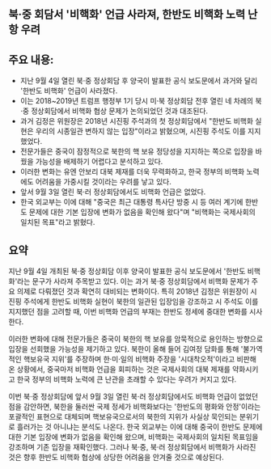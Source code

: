 ## 북·중 회담서 '비핵화' 언급 사라져, 한반도 비핵화 노력 난항 우려

## 주요 내용:
*   지난 9월 4일 열린 북·중 정상회담 후 양국이 발표한 공식 보도문에서 과거와 달리 '한반도 비핵화' 언급이 사라졌다.
*   이는 2018~2019년 트럼프 행정부 1기 당시 미·북 정상회담 전후 열린 네 차례의 북·중 정상회담에서 비핵화 협상 문제가 논의되었던 것과 대조된다.
*   과거 김정은 위원장은 2018년 시진핑 주석과의 첫 정상회담에서 "한반도 비핵화 실현은 우리의 시종일관 변하지 않는 입장"이라고 밝혔으며, 시진핑 주석도 이를 지지했었다.
*   전문가들은 중국이 잠정적으로 북한의 핵 보유 정당성을 지지하는 쪽으로 입장을 바꿨을 가능성을 배제하기 어렵다고 분석하고 있다.
*   이러한 변화는 유엔 안보리 대북 제재를 더욱 무력화하고, 한국 정부의 비핵화 노력에도 어려움을 가중시킬 것이라는 우려를 낳고 있다.
*   앞서 9월 3일 열린 북·러 정상회담에서도 비핵화 언급은 없었다.
*   한국 외교부는 이에 대해 "중국은 최근 대통령 특사단 방중 시 등 여러 계기에 한반도 문제에 대한 기본 입장에 변화가 없음을 확인해 왔다"며 "비핵화는 국제사회의 일치된 목표"라고 밝혔다.

## 요약

지난 9월 4일 개최된 북·중 정상회담 이후 양국이 발표한 공식 보도문에서 '한반도 비핵화'라는 문구가 사라져 주목받고 있다. 이는 과거 북·중 정상회담에서 비핵화 문제가 주요 의제로 다뤄졌던 것과 확연히 대비되는 변화이다. 특히 2018년 김정은 위원장이 시진핑 주석에게 한반도 비핵화 실현이 북한의 일관된 입장임을 강조하고 시 주석도 이를 지지했던 점을 고려할 때, 이번 비핵화 언급의 부재는 한반도 정세에 중대한 변화를 시사한다.

이러한 변화에 대해 전문가들은 중국이 북한의 핵 보유를 암묵적으로 용인하는 방향으로 입장을 선회했을 가능성을 제기하고 있다. 북한이 올해 들어 김여정 담화를 통해 '불가역적인 핵보유국 지위'를 주장하며 한·미·일의 비핵화 주장을 '시대착오적'이라고 비판해 온 상황에서, 중국마저 비핵화 언급을 회피하는 것은 국제사회의 대북 제재를 약화시키고 한국 정부의 비핵화 노력에 큰 난관을 초래할 수 있다는 우려가 커지고 있다.

이번 북·중 정상회담에 앞서 9월 3일 열린 북·러 정상회담에서도 비핵화 언급이 없었던 점을 감안하면, 북한을 둘러싼 국제 정세가 비핵화보다는 '한반도의 평화와 안정'이라는 포괄적인 표현으로 대체되며 핵보유국으로서의 북한의 지위가 사실상 묵인되는 분위기로 흘러가는 것 아니냐는 분석도 나온다. 한국 외교부는 이에 대해 중국이 한반도 문제에 대한 기본 입장에 변화가 없음을 확인해 왔으며, 비핵화는 국제사회의 일치된 목표임을 강조하며 기존 입장을 재확인했다. 그러나 북·중, 북·러 정상회담에서 비핵화가 사라진 것은 향후 한반도 비핵화 협상에 상당한 어려움을 안겨줄 것으로 예상된다.